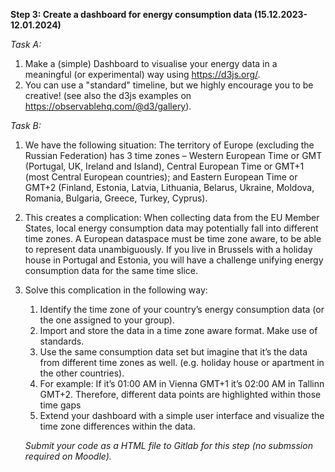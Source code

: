 **Step 3: Create a dashboard for energy consumption data (15.12.2023-12.01.2024)**

*Task A:*

1. Make a (simple) Dashboard to visualise your energy data in a meaningful (or experimental) way using https://d3js.org/.
2. You can use a "standard" timeline, but we highly encourage you to be creative! (see also the d3js examples on https://observablehq.com/@d3/gallery).

*Task B:*

1. We have the following situation: The territory of Europe (excluding the Russian Federation) has 3 time zones – Western European Time or GMT (Portugal, UK, Ireland and Island), 
Central European Time or GMT+1 (most Central European countries); and Eastern European Time or GMT+2 (Finland, Estonia, Latvia, Lithuania, Belarus, Ukraine, Moldova, Romania, 
Bulgaria, Greece, Turkey, Cyprus).

2. This creates a complication: When collecting data from the EU Member States, local energy consumption data may potentially fall into different time zones. 
A European dataspace must be time zone aware, to be able to represent data unambiguously. If you live in Brussels with a holiday house in Portugal and Estonia, 
you will have a challenge unifying energy consumption data for the same time slice.

3. Solve this complication in the following way:
   1. Identify the time zone of your country’s energy consumption data (or the one assigned to your group).
   2. Import and store the data in a time zone aware format. Make use of standards.
   3. Use the same consumption data set but imagine that it’s the data from different time zones as
   well. (e.g. holiday house or apartment in the other countries).
   4. For example: If it’s 01:00 AM in Vienna GMT+1 it’s 02:00 AM in Tallinn GMT+2. Therefore, 
   different data points are highlighted within those time gaps
   5. Extend your dashboard with a simple user interface and visualize the time zone differences 
   within the data. 

   *Submit your code as a HTML file to Gitlab for this step (no submssion required on Moodle).*
